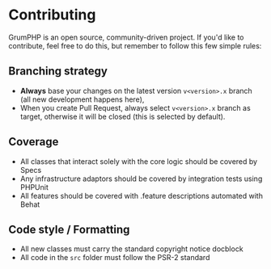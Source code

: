 # Contributing

GrumPHP is an open source, community-driven project. If you'd like to contribute,
feel free to do this, but remember to follow this few simple rules:

## Branching strategy

- __Always__ base your changes on the latest version `v<version>.x` branch (all new development happens here),
- When you create Pull Request, always select `v<version>.x` branch as target, otherwise it
will be closed (this is selected by default).

## Coverage

- All classes that interact solely with the core logic should be covered by Specs
- Any infrastructure adaptors should be covered by integration tests using PHPUnit
- All features should be covered with .feature descriptions automated with Behat

## Code style / Formatting

- All new classes must carry the standard copyright notice docblock
- All code in the `src` folder must follow the PSR-2 standard
